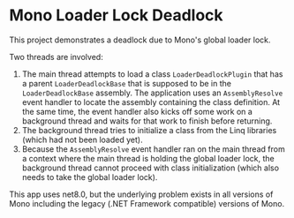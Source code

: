 # Mono Loader Lock Deadlock

This project demonstrates a deadlock due to Mono's global loader lock.

Two threads are involved:

1. The main thread attempts to load a class `LoaderDeadlockPlugin`
   that has a parent `LoaderDeadlockBase` that is supposed to be in
   the `LoaderDeadlockBase` assembly.  The application uses an
   `AssemblyResolve` event handler to locate the assembly containing
   the class definition.  At the same time, the event handler also
   kicks off some work on a background thread and waits for that work
   to finish before returning.
2. The background thread tries to initialize a class from the Linq libraries (which had not been loaded yet).
3. Because the `AssemblyResolve` event handler ran on the main thread
   from a context where the main thread is holding the global loader
   lock, the background thread cannot proceed with class
   initialization (which also needs to take the global loader lock).
   

This app uses net8.0, but the underlying problem exists in all
versions of Mono including the legacy (.NET Framework compatible)
versions of Mono.
